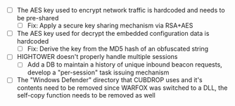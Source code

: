 - [ ] The AES key used to encrypt network traffic is hardcoded and needs to be pre-shared
	- [ ] Fix: Apply a secure key sharing mechanism via RSA+AES
- [ ] The AES key used for decrypt the embedded configuration data is hardcoded
	- [ ] Fix: Derive the key from the MD5 hash of an obfuscated string
- [ ] HIGHTOWER doesn't properly handle multiple sessions
	- [ ] Add a DB to maintain a history of unique inbound beacon requests, develop a "per-session" task issuing mechanism
- [ ] The "Windows Defender" directory that CUBDROP uses and it's contents need to be removed since WARFOX was switched to a DLL, the self-copy function needs to be removed as well
